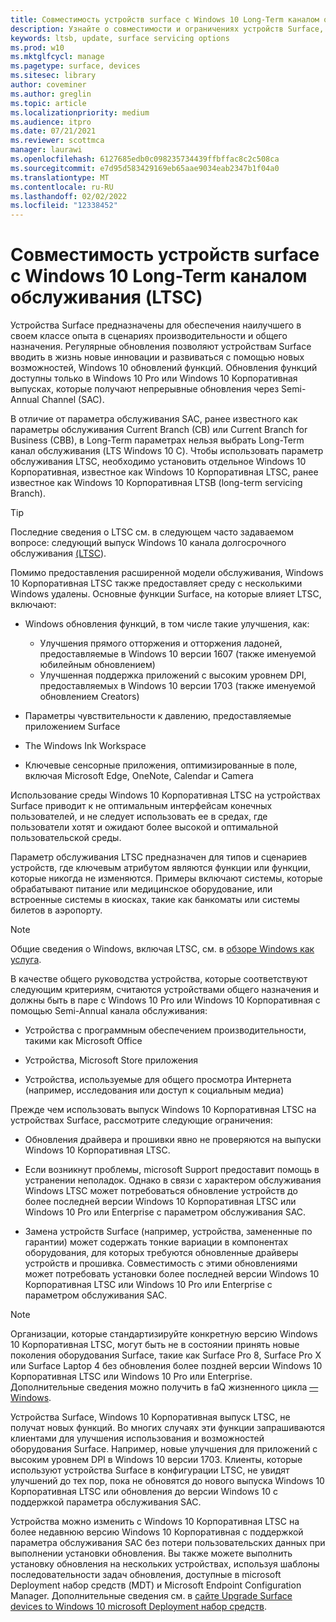```yaml
---
title: Совместимость устройств surface с Windows 10 Long-Term каналом обслуживания (Surface)
description: Узнайте о совместимости и ограничениях устройств Surface, работающих Windows 10 Корпоративная LTSB.
keywords: ltsb, update, surface servicing options
ms.prod: w10
ms.mktglfcycl: manage
ms.pagetype: surface, devices
ms.sitesec: library
author: coveminer
ms.author: greglin
ms.topic: article
ms.localizationpriority: medium
ms.audience: itpro
ms.date: 07/21/2021
ms.reviewer: scottmca
manager: laurawi
ms.openlocfilehash: 6127685edb0c098235734439ffbffac8c2c508ca
ms.sourcegitcommit: e7d95d583429169eb65aae9034eab2347b1f04a0
ms.translationtype: MT
ms.contentlocale: ru-RU
ms.lasthandoff: 02/02/2022
ms.locfileid: "12338452"
---
```

# <a name="surface-device-compatibility-with-windows-10-long-term-servicing-channel-ltsc"></a>Совместимость устройств surface с Windows 10 Long-Term каналом обслуживания (LTSC)

Устройства Surface предназначены для обеспечения наилучшего в своем классе опыта в сценариях производительности и общего назначения. Регулярные обновления позволяют устройствам Surface вводить в жизнь новые инновации и развиваться с помощью новых возможностей, Windows 10 обновлений функций. Обновления функций доступны только в Windows 10 Pro или Windows 10 Корпоративная выпусках, которые получают непрерывные обновления через Semi-Annual Channel (SAC).

В отличие от параметра обслуживания SAC, ранее известного как параметры обслуживания Current Branch (CB) или Current Branch for Business (CBB), в Long-Term параметрах нельзя выбрать Long-Term канал обслуживания (LTS Windows 10 C). Чтобы использовать параметр обслуживания LTSC, необходимо установить отдельное Windows 10 Корпоративная, известное как Windows 10 Корпоративная LTSC, ранее известное как Windows 10 Корпоративная LTSB (long-term servicing Branch).

>[!TIP]
>Последние сведения о LTSC см. в следующем часто задаваемом вопросе: следующий выпуск Windows 10 канала долгосрочного обслуживания [(LTSC](https://techcommunity.microsoft.com/t5/windows-it-pro-blog/the-next-windows-10-long-term-servicing-channel-ltsc-release/ba-p/2147232)).

 Помимо предоставления расширенной модели обслуживания, Windows 10 Корпоративная LTSC также предоставляет среду с несколькими Windows удалены. Основные функции Surface, на которые влияет LTSC, включают:

* Windows обновления функций, в том числе такие улучшения, как:

  *  Улучшения прямого отторжения и отторжения ладоней, предоставляемые в Windows 10 версии 1607 (также именуемой юбилейным обновлением)
  *  Улучшенная поддержка приложений с высоким уровнем DPI, предоставляемых в Windows 10 версии 1703 (также именуемой обновлением Creators)

* Параметры чувствительности к давлению, предоставляемые приложением Surface

* The Windows Ink Workspace

* Ключевые сенсорные приложения, оптимизированные в поле, включая Microsoft Edge, OneNote, Calendar и Camera

Использование среды Windows 10 Корпоративная LTSC на устройствах Surface приводит к не оптимальным интерфейсам конечных пользователей, и не следует использовать ее в средах, где пользователи хотят и ожидают более высокой и оптимальной пользовательской среды.

Параметр обслуживания LTSC предназначен для типов и сценариев устройств, где ключевым атрибутом являются функции или функции, которые никогда не изменяются. Примеры включают системы, которые обрабатывают питание или медицинское оборудование, или встроенные системы в киосках, такие как банкоматы или системы билетов в аэропорту.

>[!NOTE]
>Общие сведения о Windows, включая LTSC, см. в [обзоре Windows как услуга](/windows/deployment/update/waas-overview).

В качестве общего руководства устройства, которые соответствуют следующим критериям, считаются устройствами общего назначения и должны быть в паре с Windows 10 Pro или Windows 10 Корпоративная с помощью Semi-Annual канала обслуживания:

* Устройства с программным обеспечением производительности, такими как Microsoft Office

* Устройства, Microsoft Store приложения

* Устройства, используемые для общего просмотра Интернета (например, исследования или доступ к социальным медиа)

Прежде чем использовать выпуск Windows 10 Корпоративная LTSC на устройствах Surface, рассмотрите следующие ограничения:

* Обновления драйвера и прошивки явно не проверяются на выпуски Windows 10 Корпоративная LTSC.

* Если возникнут проблемы, microsoft Support предоставит помощь в устранении неполадок. Однако в связи с характером обслуживания Windows LTSC может потребоваться обновление устройств до более последней версии Windows 10 Корпоративная LTSC или Windows 10 Pro или Enterprise с параметром обслуживания SAC.

* Замена устройств Surface (например, устройства, замененные по гарантии) может содержать тонкие вариации в компонентах оборудования, для которых требуются обновленные драйверы устройств и прошивка. Совместимость с этими обновлениями может потребовать установки более последней версии Windows 10 Корпоративная LTSC или Windows 10 Pro или Enterprise с параметром обслуживания SAC.

>[!NOTE]
>Организации, которые стандартизируйте конкретную версию Windows 10 Корпоративная LTSC, могут быть не в состоянии принять новые поколения оборудования Surface, такие как Surface Pro 8, Surface Pro X или Surface Laptop 4 без обновления более поздней версии Windows 10 Корпоративная LTSC или Windows 10 Pro или Enterprise. Дополнительные сведения можно получить в faQ жизненного цикла [— Windows](/lifecycle/faq/windows#what-are-the-requirements-for-servicing-and-updating-the-windows-10-long-term-servicing-channel--ltsc--).

Устройства Surface, Windows 10 Корпоративная выпуск LTSC, не получат новых функций. Во многих случаях эти функции запрашиваются клиентами для улучшения использования и возможностей оборудования Surface. Например, новые улучшения для приложений с высоким уровнем DPI в Windows 10 версии 1703. Клиенты, которые используют устройства Surface в конфигурации LTSC, не увидят улучшений до тех пор, пока не обновятся до нового выпуска Windows 10 Корпоративная LTSC или обновления до версии Windows 10 с поддержкой параметра обслуживания SAC.

Устройства можно изменить с Windows 10 Корпоративная LTSC на более недавнюю версию Windows 10 Корпоративная с поддержкой параметра обслуживания SAC без потери пользовательских данных при выполнении установки обновления. Вы также можете выполнить установку обновления на нескольких устройствах, используя шаблоны последовательности задач обновления, доступные в microsoft Deployment набор средств (MDT) и Microsoft Endpoint Configuration Manager. Дополнительные сведения см. в [сайте Upgrade Surface devices to Windows 10 microsoft Deployment набор средств](upgrade-surface-devices-to-windows-10-with-mdt.md).
